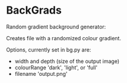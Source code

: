 # BackGrads

Random gradient background generator:

Creates file with a randomized colour gradient.

Options, currently set in bg.py are:

- width and depth (size of the output image)
- colourRange 'dark', 'light', or 'full'
- filename 'output.png'


